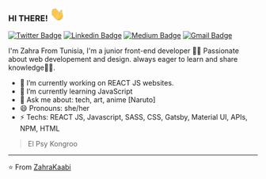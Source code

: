 ### HI THERE! <img src="https://github.com/ABSphreak/ABSphreak/blob/master/gifs/Hi.gif" width="30px">

[![Twitter Badge](https://img.shields.io/badge/-@KunalRaghav-1ca0f1?style=flat-square&labelColor=1ca0f1&logo=twitter&logoColor=white&link=https://twitter.com/zahrakaabi13)](https://twitter.com/zahrakaabi13) [![Linkedin Badge](https://img.shields.io/badge/-zahra-kaabi-blue?style=flat-square&logo=Linkedin&logoColor=white&link=https://www.linkedin.com/in/zahra-kaabi/)](https://www.linkedin.com/in/kunalraghav/) [![Medium Badge](https://img.shields.io/badge/-@KunalRaghav-03a57a?style=flat-square&labelColor=black&logo=Medium&link=https://medium.com/@zahrakaabi/)](https://medium.com/@zahrakaabi/)
[![Gmail Badge](https://img.shields.io/badge/-kraghav123@gmail.com-c14438?style=flat-square&logo=Gmail&logoColor=white&link=mailto:kaabizahra@gmail.com)](mailto:kaabizahra@gmail.com)

I'm Zahra From Tunisia, I'm a junior front-end developer 👨‍💻 Passionate about web developement and design. always eager to learn and share knowledge🏄‍♂️. 

- 🔭 I’m currently working on REACT JS websites.
- 🌱 I’m currently learning JavaScript
- 💬 Ask me about: tech, art, anime [Naruto]
- 😄 Pronouns: she/her
- ⚡ Techs: REACT JS, Javascript, SASS, CSS, Gatsby, Material UI, APIs, NPM, HTML


> El Psy Kongroo


---
⭐️ From [ZahraKaabi](https://github.com/zahrakaabi)
